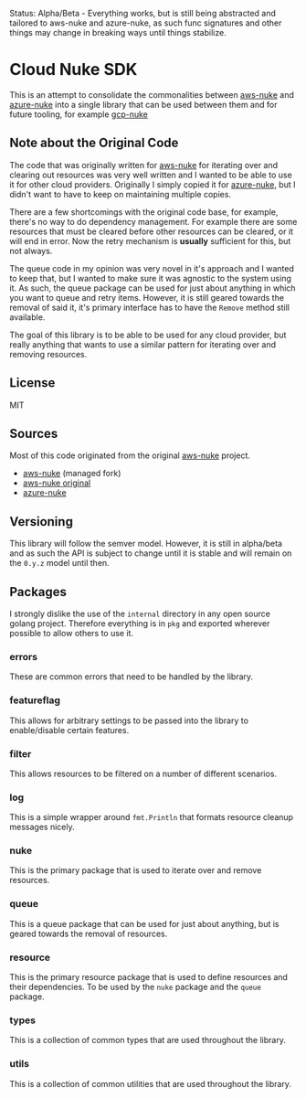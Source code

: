 Status: Alpha/Beta - Everything works, but is still being abstracted and tailored to aws-nuke and azure-nuke, as such
func signatures and other things may change in breaking ways until things stabilize.

# Cloud Nuke SDK

This is an attempt to consolidate the commonalities between [aws-nuke](https://github.com/ekristen/aws-nuke) and
[azure-nuke](https://github.com/ekristen/azure-nuke) into a single library that can be used between them and for future
tooling, for example [gcp-nuke](https://github.com/ekristen/gcp-nuke)

## Note about the Original Code

The code that was originally written for [aws-nuke](https://github.com/rebuy-de/aws-nuke) for iterating over and clearing
out resources was very well written and I wanted to be able to use it for other cloud providers. Originally I simply
copied it for [azure-nuke,](https://github.com/ekristen/azure-nuke) but I didn't want to have to keep on maintaining multiple
copies.

There are a few shortcomings with the original code base, for example, there's no way to do dependency management. For 
example there are some resources that must be cleared before other resources can be cleared, or it will end in error. Now
the retry mechanism is **usually** sufficient for this, but not always.

The queue code in my opinion was very novel in it's approach and I wanted to keep that, but I wanted to make sure it was
agnostic to the system using it. As such, the queue package can be used for just about anything in which you want to queue
and retry items. However, it is still geared towards the removal of said it, it's primary interface has to have the
`Remove` method still available.

The goal of this library is to be able to be used for any cloud provider, but really anything that wants to use a similar
pattern for iterating over and removing resources.

## License

MIT

## Sources

Most of this code originated from the original [aws-nuke](https://github.com/rebuy-de/aws-nuke) project.

- [aws-nuke](https://github.com/ekristen/aws-nuke) (managed fork)
- [aws-nuke original](https://github.com/rebuy-de/aws-nuke)
- [azure-nuke](https://github.com/ekristen/azure-nuke)

## Versioning

This library will follow the semver model. However, it is still in alpha/beta and as such the API is subject to change
until it is stable and will remain on the `0.y.z` model until then.

## Packages

I strongly dislike the use of the `internal` directory in any open source golang project. Therefore everything is in `pkg`
and exported wherever possible to allow others to use it.

### errors

These are common errors that need to be handled by the library.

### featureflag

This allows for arbitrary settings to be passed into the library to enable/disable certain features.

### filter

This allows resources to be filtered on a number of different scenarios.

### log

This is a simple wrapper around `fmt.Println` that formats resource cleanup messages nicely.

### nuke

This is the primary package that is used to iterate over and remove resources.

### queue

This is a queue package that can be used for just about anything, but is geared towards the removal of resources.

### resource

This is the primary resource package that is used to define resources and their dependencies. To be used by the `nuke` 
package and the `queue` package.

### types

This is a collection of common types that are used throughout the library.

### utils

This is a collection of common utilities that are used throughout the library.